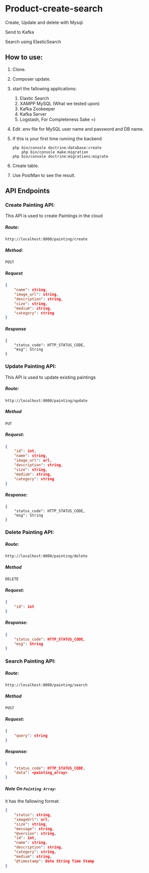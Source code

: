 # Product-create-search
Create, Update and delete with Mysql.

Send to Kafka

Search using ElasticSearch


## How to use:
1. Clone.

2. Composer update.

3. start the fallowing applications:
   1. Elastic Search
   2. XAMPP MySQL (What we tested upon)
   3. Kafka Zookeeper
   4. Kafka Server
   5. Logstash, For Completeness Sake =) 
   
4. Edit .env file for MySQL user name and password and DB name.

5. If this is your first time running the backend

	```
    php bin/console doctrine:database:create
	 	php bin/console make:migration
    php bin/console doctrine:migrations:migrate
   ```
	
8. Create table.

9. Use PostMan to see the result.

## API Endpoints 



### Create Painting API:

This API is used to create Paintings in the cloud

##### Route:

```
http://localhost:8000/painting/create
```

##### Method:

```
POST
```

##### Request 

```json
{
	"name": string,
	"image_url": string,
	"description": string,
	"size": string,
	"medium": string,
	"category": string
}
```

##### Response

```
{
    "status_code": HTTP_STATUS_CODE,
    "msg": String
}
```

### Update Painting API:

This API is used to update existing paintings

##### Route:

```
http://localhost:8000/painting/update
```

##### Method

```
PUT
```

##### Request:

```json
{
	"id": int,
	"name": string,
	"image_url": url,
	"description": string,
	"size": string,
	"medium": string,
	"category": string
}
```

##### Response:

```
{
    "status_code": HTTP_STATUS_CODE,
    "msg": String
}
```

### Delete Painting API:

##### Route:

```
http://localhost:8000/painting/delete
```

##### Method

```
DELETE
```

##### Request:

```json
{
    "id": int
}
```

##### Response:

```json
{
    "status_code": HTTP_STATUS_CODE,
    "msg": String
}
```



### Search Painting API:

##### Route:

```
http://localhost:8000/painting/search
```

##### Method

```
POST
```

##### Request:

```json
{
    "query": string
}
```

##### Response:

```json
{
    "status_code": HTTP_STATUS_CODE,
    "data": <painting_array>
}
```

##### Note On `Painting Array`:

it has the fallowing format:

```json
{
	"status": string,
	"imageUrl": url,
	"size": string,
	"message": string,
	"@version": string,
	"id": int,
	"name": string,
	"description": string,
	"category": string,
	"medium": string,
	"@timestamp": Date String Time Stamp
}
```

